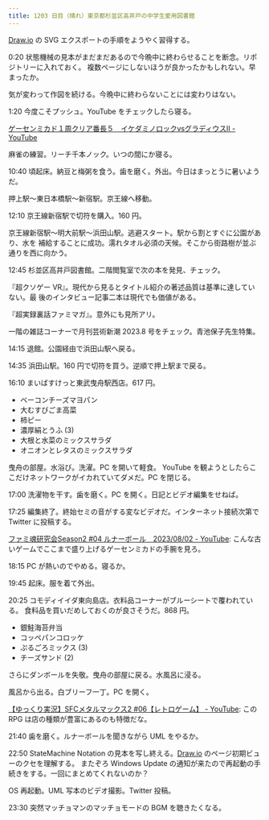 ```yaml
---
title: 1203 日目（晴れ）東京都杉並区高井戸の中学生愛用図書館
---
```


[Draw.io] の SVG エクスポートの手順をようやく習得する。

0:20 状態機械の見本がまだまだあるので今晩中に終わらせることを断念。リポジトリーに入れておく。
複数ページにしないほうが良かったかもしれない。早まったか。

気が変わって作図を続ける。今晩中に終わらないことには変わりはない。

1:20 今度こそプッシュ。YouTube をチェックしたら寝る。

[ゲーセンミカド１周クリア番長５　イケダミノロックvsグラディウスII - YouTube](https://www.youtube.com/watch?v=8Hcsq8mhoBw)

麻雀の練習。リーチ千本ノック。いつの間にか寝る。

10:40 頃起床。納豆と梅粥を食う。歯を磨く。外出。今日はまっとうに暑いようだ。

押上駅～東日本橋駅～新宿駅。京王線へ移動。

12:10 京王線新宿駅で切符を購入。160 円。

京王線新宿駅～明大前駅～浜田山駅。逃避スタート。駅から割とすぐに公園があり、水を
補給することに成功。濡れタオル必須の天候。そこから街路樹が並ぶ通りを西に向かう。
<blockquote class="twitter-tweet"
  data-conversation="none"
  data-media-max-width="480" data-theme="dark" data-align="center">
<a href="https://twitter.com/showa_yojyo/status/1690280375501959168"></a>
</blockquote>

12:45 杉並区高井戸図書館。二階閲覧室で次の本を発見、チェック。

『超クソゲー VR』。現代から見るとタイトル紹介の著述品質は基準に達していない。最
後のインタビュー記事二本は現代でも価値がある。

『超実録裏話ファミマガ』。意外にも見所アリ。

一階の雑誌コーナーで月刊芸術新潮 2023.8 号をチェック。青池保子先生特集。

14:15 退館。公園経由で浜田山駅へ戻る。

14:35 浜田山駅。160 円で切符を買う。逆順で押上駅まで戻る。

16:10 まいばすけっと東武曳舟駅西店。617 円。

* ベーコンチーズマヨパン
* 大むすびごま高菜
* 柿ピー
* 濃厚絹とうふ (3)
* 大根と水菜のミックスサラダ
* オニオンとレタスのミックスサラダ

曳舟の部屋。水浴び。洗濯。PC を開いて軽食。
YouTube を観ようとしたらここだけネットワークがイカれていてダメだ。PC を閉じる。

17:00 洗濯物を干す。歯を磨く。PC を開く。日記とビデオ編集をせねば。

17:25 編集終了。終始セミの音がする変なビデオだ。インターネット接続次第で Twitter に投稿する。

[ファミ魂研究会Season2 #04 ルナーボール　2023/08/02 - YouTube](https://www.youtube.com/watch?v=wSgrONL2uo0):
こんな古いゲームでここまで盛り上げるゲーセンミカドの手腕を見ろ。

18:15 PC が熱いのでやめる。寝るか。

19:45 起床。服を着て外出。

20:25 コモディイイダ東向島店。衣料品コーナーがブルーシートで覆われている。
食料品を買いだめしておくのが良さそうだ。868 円。

* 銀鮭海苔弁当
* コッペパンコロッケ
* ぷるごろミックス (3)
* チーズサンド (2)

さらにダンボールを失敬。曳舟の部屋に戻る。水風呂に浸る。

風呂から出る。白ブリーフ一丁。PC を開く。

[【ゆっくり実況】SFCメタルマックス2 #06【レトロゲーム】 - YouTube](https://www.youtube.com/watch?v=Ha9_XC1WCmw):
この RPG は店の種類が豊富にあるのも特徴だな。

21:40 歯を磨く。ルナーボールを聞きながら UML をやるか。

22:50 StateMachine Notation の見本を写し終える。[Draw.io] のページ初期ビューのクセを理解する。
またぞろ Windows Update の通知が来たので再起動の手続きをする。一回にまとめてくれないのか？

OS 再起動。UML 写本のビデオ撮影。Twitter 投稿。

23:30 突然マッチョマンのマッチョモードの BGM を聴きたくなる。

[draw.io]: https://www.drawio.com/
